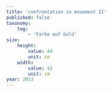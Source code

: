 ```yaml
---
title: 'confrontation in movement II'
published: false
taxonomy:
    tag:
        - 'Farbe auf Gold'
size:
    height:
        value: 44
        unit: cm
    width:
        value: 42
        unit: cm
year: 2013
---
```


